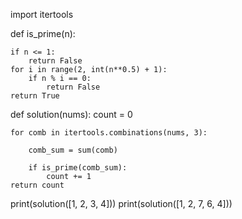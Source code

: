 import itertools

def is_prime(n):

    if n <= 1:
        return False
    for i in range(2, int(n**0.5) + 1):
        if n % i == 0:
            return False
    return True

def solution(nums):
    count = 0
 
    for comb in itertools.combinations(nums, 3):
   
        comb_sum = sum(comb)
      
        if is_prime(comb_sum):
            count += 1
    return count

print(solution([1, 2, 3, 4]))
print(solution([1, 2, 7, 6, 4]))
